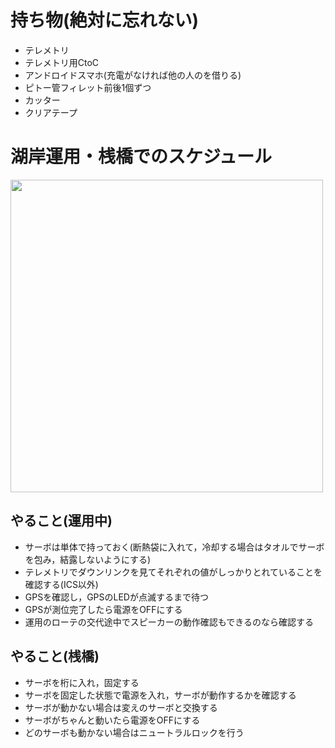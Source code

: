 # 持ち物(絶対に忘れない)
- テレメトリ
- テレメトリ用CtoC
- アンドロイドスマホ(充電がなければ他の人のを借りる)
- ピトー管フィレット前後1個ずつ
- カッター
- クリアテープ

# 湖岸運用・桟橋でのスケジュール
<img src ="https://github.com/user-attachments/assets/1d735cab-580c-4f90-ba1e-40f9eefd10bd" width ="500">

## やること(運用中)
- サーボは単体で持っておく(断熱袋に入れて，冷却する場合はタオルでサーボを包み，結露しないようにする)
- テレメトリでダウンリンクを見てそれぞれの値がしっかりとれていることを確認する(ICS以外)
- GPSを確認し，GPSのLEDが点滅するまで待つ
- GPSが測位完了したら電源をOFFにする
- 運用のローテの交代途中でスピーカーの動作確認もできるのなら確認する

## やること(桟橋)
- サーボを桁に入れ，固定する
- サーボを固定した状態で電源を入れ，サーボが動作するかを確認する
- サーボが動かない場合は変えのサーボと交換する
- サーボがちゃんと動いたら電源をOFFにする
- どのサーボも動かない場合はニュートラルロックを行う


